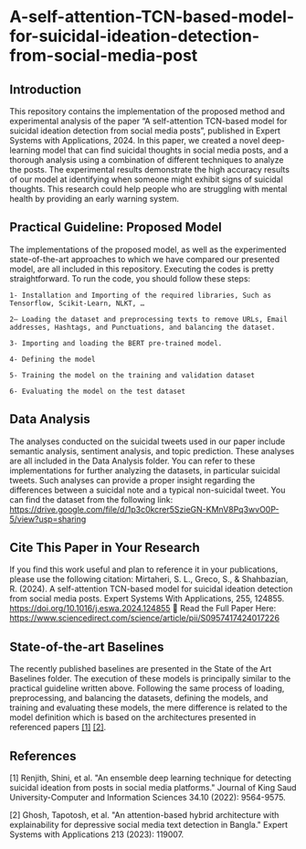 # A-self-attention-TCN-based-model-for-suicidal-ideation-detection-from-social-media-post
## Introduction
This repository contains the implementation of the proposed method and experimental analysis of the paper “A self-attention TCN-based model for suicidal ideation detection from social media posts”, published in Expert Systems with Applications, 2024. 
In this paper, we created a novel deep-learning model that can find suicidal thoughts in social media posts, and a thorough analysis using a combination of different techniques to analyze the posts. The experimental results demonstrate the high accuracy results of our model at identifying when someone might exhibit signs of suicidal thoughts. This research could help people who are struggling with mental health by providing an early warning system.

## Practical Guideline: Proposed Model
The implementations of the proposed model, as well as the experimented state-of-the-art approaches to which we have compared our presented model, are all included in this repository. 
Executing the codes is pretty straightforward. To run the code, you should follow these steps:

    1- Installation and Importing of the required libraries, Such as Tensorflow, Scikit-Learn, NLKT, …
    
    2— Loading the dataset and preprocessing texts to remove URLs, Email addresses, Hashtags, and Punctuations, and balancing the dataset.
    
    3- Importing and loading the BERT pre-trained model.
    
    4- Defining the model
    
    5- Training the model on the training and validation dataset
    
    6- Evaluating the model on the test dataset

## Data Analysis
The analyses conducted on the suicidal tweets used in our paper include semantic analysis, sentiment analysis, and topic prediction. These analyses are all included in the Data Analysis folder. You can refer to these implementations for further analyzing the datasets, in particular suicidal tweets. Such analyses can provide a proper insight regarding the differences between a suicidal note and a typical non-suicidal tweet. You can find the dataset from the following link: https://drive.google.com/file/d/1p3c0kcrer5SzieGN-KMnV8Pq3wvO0P-5/view?usp=sharing 

##  Cite This Paper in Your Research
If you find this work useful and plan to reference it in your publications, please use the following citation:
Mirtaheri, S. L., Greco, S., & Shahbazian, R. (2024). A self-attention TCN-based model for suicidal ideation detection from social media posts. Expert Systems With Applications, 255, 124855. https://doi.org/10.1016/j.eswa.2024.124855
📄 Read the Full Paper Here: https://www.sciencedirect.com/science/article/pii/S0957417424017226


## State-of-the-art Baselines
The recently published baselines are presented in the State of the Art Baselines folder. The execution of these models is principally similar to the practical guideline written above. Following the same process of loading, preprocessing, and balancing the datasets, defining the models, and training and evaluating these models, the mere difference is related to the model definition which is based on the architectures presented in referenced papers [[1]](#1) [[2]](#2). 

## References
<a id="1">[1]</a> 
Renjith, Shini, et al. "An ensemble deep learning technique for detecting suicidal ideation from posts in social media platforms." Journal of King Saud University-Computer and Information Sciences 34.10 (2022): 9564-9575.

<a id="2">[2]</a> 
Ghosh, Tapotosh, et al. "An attention-based hybrid architecture with explainability for depressive social media text detection in Bangla." Expert Systems with Applications 213 (2023): 119007.
